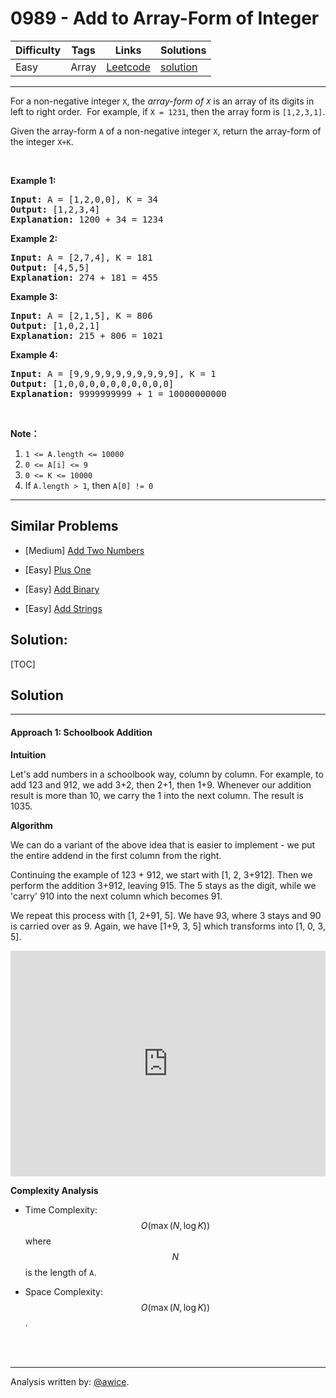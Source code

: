 # 0989 - Add to Array-Form of Integer

Difficulty  | Tags | Links | Solutions
----------- | ---- | ----- | -----
Easy | Array | [Leetcode](https://leetcode.com/problems/add-to-array-form-of-integer) | [solution](https://leetcode.com/problems/add-to-array-form-of-integer/solution/)


-----------

<p>For a non-negative integer <code>X</code>, the&nbsp;<em>array-form of <code>X</code></em>&nbsp;is an array of its digits in left to right order.&nbsp; For example, if <code>X = 1231</code>, then the array form is&nbsp;<code>[1,2,3,1]</code>.</p>

<p>Given the array-form <code>A</code> of a non-negative&nbsp;integer <code>X</code>, return the array-form of the integer <code>X+K</code>.</p>

<p>&nbsp;</p>

<ol>
</ol>

<div>
<p><strong>Example 1:</strong></p>

<pre>
<strong>Input: </strong>A = <span id="example-input-1-1">[1,2,0,0]</span>, K = 34
<strong>Output: </strong><span id="example-output-1">[1,2,3,4]</span>
<strong>Explanation: </strong>1200 + 34 = 1234
</pre>

<div>
<p><strong>Example 2:</strong></p>

<pre>
<strong>Input: </strong>A = <span id="example-input-2-1">[2,7,4]</span>, K = <span id="example-input-2-2">181</span>
<strong>Output: </strong><span id="example-output-2">[4,5,5]</span>
<strong>Explanation: </strong>274 + 181 = 455
</pre>

<div>
<p><strong>Example 3:</strong></p>

<pre>
<strong>Input: </strong>A = <span id="example-input-3-1">[2,1,5]</span>, K = <span id="example-input-3-2">806</span>
<strong>Output: </strong><span id="example-output-3">[1,0,2,1]</span>
<strong>Explanation: </strong>215 + 806 = 1021
</pre>

<div>
<p><strong>Example 4:</strong></p>

<pre>
<strong>Input: </strong>A = <span id="example-input-4-1">[9,9,9,9,9,9,9,9,9,9]</span>, K = <span id="example-input-4-2">1</span>
<strong>Output: </strong><span id="example-output-4">[1,0,0,0,0,0,0,0,0,0,0]</span>
<strong>Explanation: </strong>9999999999 + 1 = 10000000000
</pre>

<p>&nbsp;</p>

<p><strong>Note：</strong></p>

<ol>
	<li><code>1 &lt;= A.length &lt;= 10000</code></li>
	<li><code>0 &lt;= A[i] &lt;= 9</code></li>
	<li><code>0 &lt;= K &lt;= 10000</code></li>
	<li>If <code>A.length &gt; 1</code>, then <code>A[0] != 0</code></li>
</ol>
</div>
</div>
</div>
</div>

-----------


## Similar Problems

- [Medium] [Add Two Numbers](add-two-numbers)

- [Easy] [Plus One](plus-one)

- [Easy] [Add Binary](add-binary)

- [Easy] [Add Strings](add-strings)




## Solution:

[TOC]

## Solution
---
#### Approach 1: Schoolbook Addition

**Intuition**

Let's add numbers in a schoolbook way, column by column.  For example, to add 123 and 912, we add 3+2, then 2+1, then 1+9.  Whenever our addition result is more than 10, we carry the 1 into the next column.  The result is 1035.

**Algorithm**

We can do a variant of the above idea that is easier to implement - we put the entire addend in the first column from the right.

Continuing the example of 123 + 912, we start with [1, 2, 3+912].  Then we perform the addition 3+912, leaving 915.  The 5 stays as the digit, while we 'carry' 910 into the next column which becomes 91.

We repeat this process with [1, 2+91, 5].  We have 93, where 3 stays and 90 is carried over as 9.  Again, we have [1+9, 3, 5] which transforms into [1, 0, 3, 5].

<iframe src="https://leetcode.com/playground/sf5gg5Sj/shared" frameBorder="0" width="100%" height="361" name="sf5gg5Sj"></iframe>

**Complexity Analysis**

* Time Complexity:  $$O(\max(N, \log K))$$ where $$N$$ is the length of `A`.

* Space Complexity:  $$O(\max(N, \log K))$$.
<br />
<br />


---
Analysis written by: [@awice](https://leetcode.com/awice).

